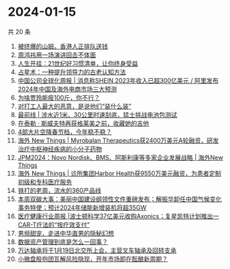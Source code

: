 # 2024-01-15

共 20 条

<!-- BEGIN 36KR -->
<!-- 最后更新时间 2024-01-15 05:02:59 +0800 -->
1. [被挤爆的山姆，香港人正排队送钱](https://36kr.com/p/2604089668221827)
1. [周鸿祎用一场演讲回击不体面](https://36kr.com/p/2602676265696136)
1. [人生开挂：21世纪好习惯清单，让你终身受益](https://36kr.com/p/2531786594379522)
1. [占星术：一种提升领导力的古老认知方法](https://36kr.com/p/2558599647845504)
1. [中国公司全球化周报 | 消息称SHEIN 2023年收入已超300亿美元 / 阿里发布2024年中国及海外电商市场三大预测](https://36kr.com/p/2603270008880001)
1. [为啥贾玲能瘦100斤，你不行？](https://36kr.com/p/2604071998978944)
1. [对打工人最大的恶意，是说他们“装什么装”](https://36kr.com/p/2604141687094152)
1. [最前线 | 涉水近1米、30公里时速刮底，猛士挑战电池包测试](https://36kr.com/p/2603101917837952)
1. [在泰勒 · 斯威夫特再获格莱美之前，收藏她的吉他](https://36kr.com/p/2602546247842693)
1. [4部大片空降春节档，今年稳不稳？](https://36kr.com/p/2602482260130688)
1. [海外 New Things | Myrobalan Therapeutics获2400万美元A轮融资，研发治疗中枢神经疾病的小分子药物](https://36kr.com/p/2601538112453512)
1. [JPM2024：Novo Nordisk、BMS、阿斯利康等多家企业发展战略 | 海外New Things](https://36kr.com/p/2600121636338309)
1. [海外 New Things | 诊所集团Harbor Health获9550万美元融资，为患者定制初级和专科医疗服务](https://36kr.com/p/2601534890752902)
1. [铁打的老周，流水的360产品线](https://36kr.com/p/2604258749751427)
1. [本周双碳大事：美丽中国建设纲领性文件重磅发布；解振华卸任中国气候变化事务特使；预计2024年储能新增装机将超35GW](https://36kr.com/p/2604045678066563)
1. [医疗健康行业周报 |波士顿科学37亿美元收购Axonics；复星凯特计划推出一CAR-T疗法的“按疗效支付”](https://36kr.com/p/2604034727279241)
1. [男频甜宠，走进中华直男的隐秘幻想](https://36kr.com/p/2601317386943110)
1. [数据资产管理到底是怎么一回事？](https://36kr.com/p/2602957801618048)
1. [万达轴承将于1月19日北交所上会，主营叉车轴承及回转支承](https://36kr.com/p/2602688548757380)
1. [小微盘股抱团瓦解风险隐现，开年市场即在酝酿新周期？](https://36kr.com/p/2602873256861827)
<!-- END 36KR -->